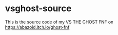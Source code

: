 # vsghost-source
This is the source code of my VS THE GHOST FNF on https://abazoid.itch.io/ghost-fnf
